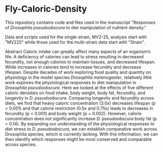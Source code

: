 # Fly-Caloric-Density
This repository contains code and files used in the manuscript "Responses of _Drosophila pseudoobscura_ to diet manipulation of nutrient density." 

Data and scripts used for the single-strain, MV2-25, analysis start with "MV225" while those used for the multi-strain data start with "Strain".

Abstract
Caloric intake can greatly affect many aspects of an organism’s life. A deficiency of calories can lead to stress resulting in decreased fecundity, not enough calories to maintain tissues, and decreased lifespan. While increases in calories tend to increase fecundity and decrease lifespan. Despite decades of work exploring food quality and quantity on physiology in the model species _Drosophila melanogaster_, relatively little work explores the physiological responses to diet manipulation in _Drosophila pseudoobscura_. Here we looked at the effects of five different caloric densities on food intake, body weight, body fat, fecundity, and longevity in _D. pseudoobscura_. Comparing longevity and fecundity across diets, we find that heavy caloric concentration (3.0x) decreases lifespan (p < 0.001) and that calorie restriction (0.5x and 0.75x) leads to decreases in fecundity (p < 0.001) and body weight (p = 0.002). However, calorie concentration does not significantly increase _D. pseudoobscura_ body fat (p = 0.14). By expanding our understanding of the physiological responses to diet stress to _D. pseudoobscura_, we can establish comparative work across Drosophila species, which is currently lacking. With this information, we can then identify which responses might be most conserved and comparable across species. 
